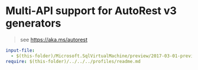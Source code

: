 # Multi-API support for AutoRest v3 generators

> see https://aka.ms/autorest

``` yaml $(enable-multi-api)
input-file:
  - $(this-folder)/Microsoft.SqlVirtualMachine/preview/2017-03-01-preview/sqlvm.json
require: $(this-folder)/../../../profiles/readme.md
```
